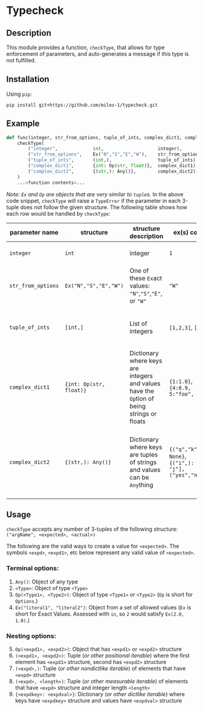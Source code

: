 # Typecheck

## Description

This module provides a function, `checkType`, that allows for type enforcement of parameters, and auto-generates a message if this type is not fulfilled.

## Installation

Using `pip`:
```
pip install git+https://github.com/miles-1/typecheck.git
```

## Example

```python
def func(integer, str_from_options, tuple_of_ints, complex_dict1, complex_dict2):
    checkType(
        ("integer",             int,                    integer),
        ("str_from_options",    Ex("N","S","E","W"),    str_from_options),
        ("tuple_of_ints",       (int,),                 tuple_of_ints),
        ("complex_dict1",       {int: Op(str, float)},  complex_dict1),
        ("complex_dict2",       {(str,): Any()},        complex_dict2),
    )
    ...<function contents>...
```
*Note: `Ex` and `Op` are objects that are very similar to `tuple`s.* In the above code snippet, `checkType` will raise a `TypeError` if the parameter in each 3-tuple does not follow the given structure. The following table shows how each row would be handled by `checkType`:


|parameter name|structure|structure description|ex(s) correct|ex(s) incorrect|error if incorrect|
|-|-|-|-|-|-|
|`integer`|`int`|integer|`1`|`1.0`|`integer` must follow this structure:<br/>`{'Type': 'int'}`|
|`str_from_options`|`Ex("N","S","E","W")`|One of these `Ex`act values: `"N"`,`"S"`,`"E"`, or `"W"`|`"W"`|`"K"`, `"foo"`, 5|`str_from_options` must follow this structure:<br/>`{'Exact_Value': ['N', 'S', 'E', 'W']}`|
|`tuple_of_ints`|`[int,]`|List of integers|`[1,2,3]`, `[5]`|`1`, `[]`, `[1.0,2.0,3.0]`,<br/>`[5,6,7.0]`,<br/>`(1,2,3)`|`tuple_of_ints` must follow this structure:<br/>`{'Collection': 'tuple', 'Element_Structure': {'Type': 'int'}}`|
|`complex_dict1`|`{int: Op(str, float)}`|Dictionary where keys are integers and values have the `Op`tion of being strings or floats|`{1:1.0}`,<br/>`{4:0.9, 5:"foo", 6:1.1}`|`None`, `{}`, <br/>`{"hi":1.0}`,<br/>`{4:0.9, 5:"foo", 6:1.1}`|`complex_dict1` must follow this structure:<br/>`{'Collection': 'dict', 'Key_Structure': {'Type': 'int'}, 'Value_structure': {'Type': [1, 2, 3]}}`|
|`complex_dict2`|`{(str,): Any()}`|Dictionary where keys are tuples of strings and values can be `Any`thing|`{("q","k"): None}`,<br/>`{("i",): [1.23, "j"], ("yes","no"):1}`|`"k"`, `{}`,<br/>`{"bar":"foo", 6:1.1}`|`complex_dict2` must follow this structure:<br/>`{'Collection': 'dict', 'Key_Structure': {'Collection': 'tuple', 'Element_Structure': {'Type': 'str'}}, 'Value_structure': {'Type': 'Any'}}`|

## Usage

`checkType` accepts any number of 3-tuples of the following structure: `("argName", <expected>, <actual>)`

The following are the valid ways to create a value for `<expected>`. The symbols `<expd>`, `<expd1>`, etc below represent any valid value of `<expected>`.

### Terminal options:
1. `Any()`: Object of any type
2. `<Type>`: Object of type `<Type>`
3. `Op(<Type1>, <Type2>)`: Object of type `<Type1>` or `<Type2>` (`Op` is short for `Options`.)
4. `Ex("literal1", "literal2")`: Object from a set of allowed values (`Ex` is short for Exact Values. Assessed with `in`, so `2` would satisfy `Ex(2.0, 1.0)`.)
### Nesting options:
5. `Op(<expd1>, <expd2>)`: Object that has `<expd1>` or `<expd2>` structure
6. `(<expd1>, <expd2>)`: Tuple (*or other positional iterable*) where the first element has `<expd1>` structure, second has `<expd2>` structure
7. `(<expd>,)`: Tuple (*or other nondictlike iterable*) of elements that have `<expd>` structure
8. `(<expd>, <length>)`: Tuple (*or other measurable iterable*) of elements that have `<expd>` structure and integer length `<length>`
9. `{<expdkey>: <expdval>}`: Dictionary (*or other dictlike iterable*) where keys have `<expdkey>` structure and values have `<expdval>` structure
